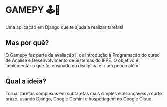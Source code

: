 # GAMEPY 🕹️🐍

Uma aplicação em Django que te ajuda a realizar tarefas!

## Mas por quê?

O Gamepy faz parte da avaliação II de Introdução à Programação do curso de Análise e Desenvolvimento de Sistemas do IFPE. O objetivo é implementar o que foi ensinado na disciplina e ir um pouco além.

## Qual a ideia?

Tornar tarefas complexas em subtarefas mais simples e alcançáveis a curto prazo, usando Django, Google Gemini e hospedagem no Google Cloud.